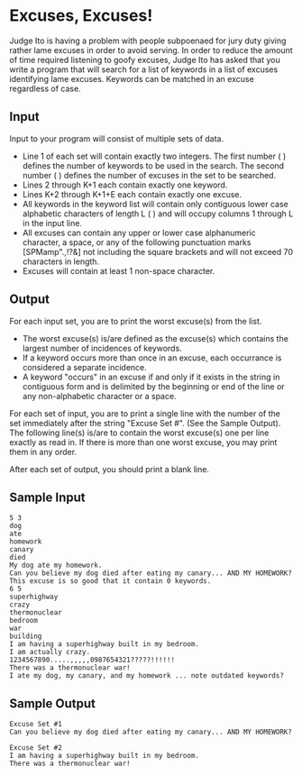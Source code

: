 Excuses, Excuses!
====================

Judge Ito is having a problem with people subpoenaed for jury duty giving rather lame excuses in order to avoid serving. In order to reduce the amount of time required listening to goofy excuses, Judge Ito has asked that you write a program that will search for a list of keywords in a list of excuses identifying lame excuses. Keywords can be matched in an excuse regardless of case.

Input
----------
Input to your program will consist of multiple sets of data.

- Line 1 of each set will contain exactly two integers. The first number (  ) defines the number of keywords to be used in the search. The second number (  ) defines the number of excuses in the set to be searched.
- Lines 2 through K+1 each contain exactly one keyword.
- Lines K+2 through K+1+E each contain exactly one excuse.
- All keywords in the keyword list will contain only contiguous lower case alphabetic characters of length L (  ) and will occupy columns 1 through L in the input line.
- All excuses can contain any upper or lower case alphanumeric character, a space, or any of the following punctuation marks [SPMamp".,!?&] not including the square brackets and will not exceed 70 characters in length.
- Excuses will contain at least 1 non-space character.

Output
----------
For each input set, you are to print the worst excuse(s) from the list.

- The worst excuse(s) is/are defined as the excuse(s) which contains the largest number of incidences of keywords.
- If a keyword occurs more than once in an excuse, each occurrance is considered a separate incidence.
- A keyword "occurs" in an excuse if and only if it exists in the string in contiguous form and is delimited by the beginning or end of the line or any non-alphabetic character or a space.

For each set of input, you are to print a single line with the number of the set immediately after the string "Excuse Set #". (See the Sample Output). The following line(s) is/are to contain the worst excuse(s) one per line exactly as read in. If there is more than one worst excuse, you may print them in any order.

After each set of output, you should print a blank line.

Sample Input
----------
	5 3
	dog
	ate
	homework
	canary
	died
	My dog ate my homework.
	Can you believe my dog died after eating my canary... AND MY HOMEWORK?
	This excuse is so good that it contain 0 keywords.
	6 5
	superhighway
	crazy
	thermonuclear
	bedroom
	war
	building
	I am having a superhighway built in my bedroom.
	I am actually crazy.
	1234567890.....,,,,,0987654321?????!!!!!!
	There was a thermonuclear war!
	I ate my dog, my canary, and my homework ... note outdated keywords?
	
Sample Output
----------
	Excuse Set #1
	Can you believe my dog died after eating my canary... AND MY HOMEWORK?
	
	Excuse Set #2
	I am having a superhighway built in my bedroom.
	There was a thermonuclear war!
